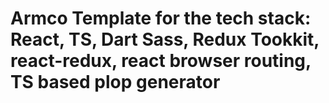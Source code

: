 # Armco Template for the tech stack: React, TS, Dart Sass, Redux Tookkit, react-redux, react browser routing, TS based plop generator